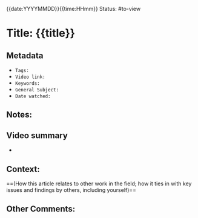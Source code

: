 {{date:YYYYMMDD}}{{time:HHmm}}
Status: #to-view

# Title: {{title}}

## Metadata

- `Tags:` 
- `Video link:` 
- `Keywords:` 
- `General Subject:` 
- `Date watched:` 


## Notes:

 

## Video summary

- 

## Context:

==(How this article relates to other work in the field; how it ties in with key issues and findings by others, including yourself)==

## Other Comments:
